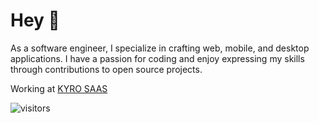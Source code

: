 # Hey 👋
As a software engineer, I specialize in crafting web, mobile, and desktop applications. I have a passion for coding and enjoy expressing my skills through contributions to open source projects.

Working at [KYRO SAAS](https://github.com/balaji-kyro)

![visitors](https://visitor-badge.laobi.icu/badge?page_id=balaji-sivasakthi.balaji-sivasakthi) 
